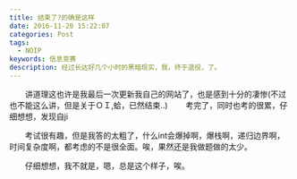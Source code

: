 ```yaml
---
title: 结束了?的确是这样
date: 2016-11-20 15:22:07
categories: Post
tags: 
  - NOIP
keywords: 信息竞赛
description: 经过长达好几个小时的黑暗现实，我，终于退役，了。
---
```

　　讲道理这也许是我最后一次更新我自己的网站了，也是感到十分的凄惨(不过也不能这么讲，但是关于ＯＩ,蛤，已然结束..)
　　考完了，同时也考的很累，仔细想想，发现自ji
<!--所付出的时间和回报完全不成正比:好吧，我颓废的时间太多了，我的锅。。-->
　　考试很有趣，但是我答的太粗了，什么int会爆掉啊，爆栈啊，递归边界啊，时间复杂度啊，都考虑的不是很全面。唉，果然还是我做题做的太少。
<!--至于原因?高老师说的太对了-->
　　仔细想想，我不就是，嗯，总是这个样子，唉。
<!--根本没有脸面回去见浩楠了-->